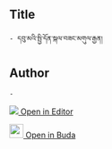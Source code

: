## Title
	- དབུ་མའི་སྤྱི་དོན་སྐལ་བཟང་མགུལ་རྒྱན།

## Author
	- 



[<img src="https://img.icons8.com/color/25/000000/edit-property.png"> Open in Editor](http://editor.openpecha.org/P000391)

[<img width="25" src="https://library.bdrc.io/icons/BUDA-small.svg"> Open in Buda](https://library.bdrc.io/show/bdr:IE0OPP000391)
